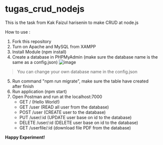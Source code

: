 # tugas_crud_nodejs

This is the task from Kak Faizul harisenin to make CRUD at node.js

How to use :
1. Fork this repository
2. Turn on Apache and MySQL from XAMPP
3. Install Module (npm install)
4. Create a database in PHPMyAdmin (make sure the database name is the same as a config.json)
![image](https://user-images.githubusercontent.com/114470554/217854369-4abce559-34d7-4368-8501-5231cd1cf3ce.png)
> You can change your own database name in the config.json

5. Run command "npm run migrate", make sure the table have created after finish
6. Run application (npm start)
7. Open Postman and run at the localhost:7000
   - GET / (Hello World!)
   - GET /user (READ all user from the database)
   - POST /user (CREATE user to the database)
   - PUT /user/:id (UPDATE user base on id to the database)
   - DELETE /user/:id (DELETE user base on id to the database)
   - GET /userfile/:id (download file PDF from the database)
   
   
**Happy Experiment!**

